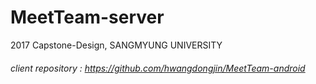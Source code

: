 # MeetTeam-server
2017 Capstone-Design, SANGMYUNG UNIVERSITY 
###### client repository : https://github.com/hwangdongjin/MeetTeam-android


